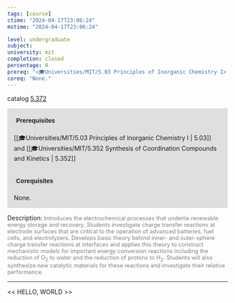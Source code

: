 ```yaml
---
tags: [course]
ctime: "2024-04-17T23:06:24"
mstime: "2024-04-17T23:06:24"

level: undergraduate
subject: 
university: mit
completion: closed
percentage: 0
prereq: "<🎓Universities/MIT/5.03 Principles of Inorganic Chemistry I> and <🎓Universities/MIT/5.352 Synthesis of Coordination Compounds and Kinetics>"
coreq: "None."
---
```


catalog [5.372](http://student.mit.edu/catalog/m5a.html#5.372)

<span style="display: block; padding: 15px; background-color: rgb(100, 100, 100, 0.2);"><font id="m_prereq3247_0" style="display: block; font-family: Arial, sans-serif; font-weight: bold; padding: 5px">Prerequisites</font><br><span id="prereq3247_0">[[🎓Universities/MIT/5.03 Principles of Inorganic Chemistry I | 5.03]] and [[🎓Universities/MIT/5.352 Synthesis of Coordination Compounds and Kinetics | 5.352]]</span></span>
<span style="display: block; padding: 15px; background-color: rgb(100, 100, 100, 0.2);"><font id="m_coreq3247_0" style="display: block; font-family: Arial, sans-serif; font-weight: bold; padding: 5px">Corequisites</font><br><span id="coreq3247_0">None.</span></span>

<font style="">Description:</font>
<font style="color: grey; font-size: 0.8rem;">Introduces the electrochemical processes that underlie renewable energy storage and recovery. Students investigate charge transfer reactions at electrode surfaces that are critical to the operation of advanced batteries, fuel cells, and electrolyzers. Develops basic theory behind inner- and outer-sphere charge transfer reactions at interfaces and applies this theory to construct mechanistic models for important energy conversion reactions including the reduction of O<sub>2</sub> to water and the reduction of protons to H<sub>2</sub>. Students will also synthesize new catalytic materials for these reactions and investigate their relative performance.</font>



---

<< HELLO, WORLD >>
